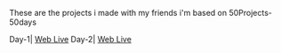 These are the projects i made with my friends i'm based on 50Projects-50days

Day-1| [Web Live](https://hoangviet2796.github.io/50projects-50days/Day-1/index.html)
Day-2| [Web Live](https://hoangviet2796.github.io/50projects-50days/Day-2/index.html)